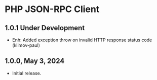 PHP JSON-RPC Client
===================

1.0.1 Under Development
-----------------------

- Enh: Added exception throw on invalid HTTP response status code (klimov-paul)


1.0.0, May 3, 2024
------------------

- Initial release.
